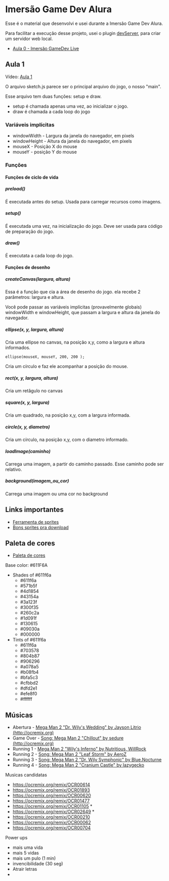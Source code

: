 # Imersão Game Dev Alura

Esse é o material que desenvolvi e usei durante a Imersão Game Dev Alura.

Para facilitar a execução desse projeto, usei o plugin [devServer](https://marketplace.visualstudio.com/items?itemName=ihuke.devServer), para criar um servidor web local.

- [Aula 0 - Imersão GameDev Live](https://www.youtube.com/watch?v=NAGb_i94UYo)

## Aula 1

Vídeo: [Aula 1](https://www.alura.com.br/imersao-gamedev-javascript/aula01-game-personagem-animacao)

O arquivo sketch.js parece ser o principal arquivo do jogo, o nosso "main".

Esse arquivo tem duas funções: setup e draw.

- setup é chamada apenas uma vez, ao inicializar o jogo.
- draw é chamada a cada loop do jogo

### Variáveis implícitas

- windowWidth - Largura da janela do navegador, em pixels
- windowHeight - Altura da janela do navegador, em pixels
- mouseX - Posição X do mouse
- mouseY - posição Y do mouse

### Funções

#### Funções de ciclo de vida

##### preload()

É executada antes do setup. Usada para carregar recursos como imagens.

##### setup()

É executada uma vez, na inicialização do jogo. Deve ser usada para código de preparação do jogo.

##### draw()

É executata a cada loop do jogo.

#### Funções de desenho

##### createCanvas(largura, altura)

Essa é a função que cia a área de desenho do jogo. ela recebe 2 parâmetros: largura e altura.

Você pode passar as variáveis implícitas (provavelmente globais) windowWidth e windowHeight, que passam a largura e altura da janela do navegador.

##### ellipse(x, y, largura, altura)

Cria uma ellipse no canvas, na posição x,y, como a largura e altura informados.

```ellipse(mouseX, mouseY, 200, 200 );```

Cria um círculo e faz ele acompanhar a posição do mouse.

##### rect(x, y, largura, altura)

Cria um retâgulo no canvas

##### square(x, y, largura)

Cria um quadrado, na posição x,y, com a largura informada.

##### circle(x, y, diametro)

Cria um círculo, na posição x,y, com o diametro informado.

##### loadImage(caminho)

Carrega uma imagem, a partir do caminho passado. Esse caminho pode ser
relativo.

##### background(imagem_ou_cor)

Carrega uma imagem ou uma cor no background

## Links importantes

- [Ferramenta de sprites](https://www.piskelapp.com/)
- [Bons sprites pra download](https://opengameart.org/users/bevouliincom)

## Paleta de cores

- [Paleta de cores](https://www.color-hex.com/color/611f6a)

Base color: #611F6A

- Shades of #611f6a
  - #611f6a
  - #571b5f
  - #4d1854
  - #43154a
  - #3a123f
  - #300f35
  - #260c2a
  - #1d091f
  - #130615
  - #09030a
  - #000000
- Tints of #611f6a
  - #611f6a
  - #703578
  - #804b87
  - #906296
  - #a078a5
  - #b08fb4
  - #bfa5c3
  - #cfbbd2
  - #dfd2e1
  - #efe8f0
  - #ffffff

## Músicas

- Abertura - [Mega Man 2 "Dr. Wily's Wedding" by Jayson Litrio (http://ocremix.org)](https://ocremix.org/remix/OCR01025)
- Game Over - [Song: Mega Man 2 "Chillout" by sedure (http://ocremix.org)](https://ocremix.org/remix/OCR01175)
- Running 1 - [Mega Man 2 "Wily's Inferno" by Nutritious, WillRock](https://ocremix.org/remix/OCR02926)
- Running 2 - [Song: Mega Man 2 "Leaf Storm" by AeroZ](https://ocremix.org/remix/OCR02224)
- Running 3 - [Song: Mega Man 2 "Dr. Wily Symphonic" by Blue.Nocturne](https://ocremix.org/remix/OCR01889)
- Running 4 - [Song: Mega Man 2 "Cranium Castle" by lazygecko](https://ocremix.org/remix/OCR00536)

Musicas candidatas
 - https://ocremix.org/remix/OCR00614
 - https://ocremix.org/remix/OCR01893
 - https://ocremix.org/remix/OCR00620
 - https://ocremix.org/remix/OCR01477
 - https://ocremix.org/remix/OCR01105 *
 - https://ocremix.org/remix/OCR02649 *
 - https://ocremix.org/remix/OCR00210
 - https://ocremix.org/remix/OCR00062
 - https://ocremix.org/remix/OCR00704

Power ups

- mais uma vida
- mais 5 vidas
- mais um pulo (1 min)
- invencibilidade (30 seg)
- Atrair letras
-